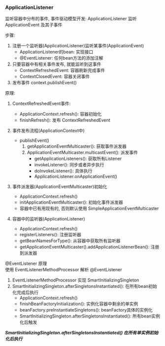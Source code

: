 ### ApplicationListener

监听容器中分布的事件, 事件驱动模型开发:
ApplicationListener 监听 ApplicationEvent 及其子事件

步骤:
1. 注册一个监听器(ApplicationListener)监听某事件(ApplicationEvent)
    - ApplicationListener的bean: 实现接口
    - @EventListener: 任何bean方法的添加注解
1. 只要容器中有相关事件发布, 就能监听到这事件
    - ContextRefreshedEvent: 容器刷新完成事件
    - ContextClosedEvent: 容器关闭事件
1. 发布事件 context.publishEvent()   

原理:
1.  ContextRefreshedEvent事件:
    - ApplicationContext.refresh(): 容器初始化
    - finishRefresh(): 发布 ContextRefreshedEvent
    
1. 事件发布流程(ApplicationContext中)
    - publishEvent()
        1. getApplicationEventMulticaster(): 获取事件派发器
        1. ApplicationEventMulticaster.multicastEvent(): 派发事件
            - getApplicationListeners(): 获取所有Listener
            - invokeListener(): 同步或者异步执行
            - doInvokeListener(): 具体执行
            - ApplicationListener.onApplicationEvent()
            
1. 事件派发器(ApplicationEventMulticaster)初始化
    - ApplicationContext.refresh()
    - initApplicationEventMulticaster(): 初始化事件派发器
    - 容器中已有用现有的, 否则默认使用 SimpleApplicationEventMulticaster      

1. 容器中的监听器(ApplicationListener)
    - ApplicationContext.refresh()
    - registerListeners(): 注册监听器
    - getBeanNamesForType(): 从容器中获取所有监听器
    - getApplicationEventMulticaster().addApplicationListenerBean(): 注册到派发器
    
    
@EventListener 原理    
使用 EventListenerMethodProcessor 解析 @EventListener
1. EventListenerMethodProcessor 实现 SmartInitializingSingleton
1. SmartInitializingSingleton.afterSingletonsInstantiated(): 在所有bean初始化完成后执行
    - ApplicationContext.refresh()
    - finishBeanFactoryInitialization(): 实例化容器中剩余的单实例
    - beanFactory.preInstantiateSingletons(): beanFactory具体的实例化
    - SmartInitializingSingleton.afterSingletonsInstantiated(): 所有bean实例化后触发

***SmartInitializingSingleton.afterSingletonsInstantiated() 在所有单实例初始化后执行***    